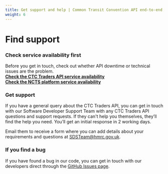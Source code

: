 ```yaml
---
title: Get support and help | Common Transit Convention API end-to-end service guide
weight: 6
---
```


# Find support
<!--- Section owner: CTC Traders API --->


### Check service availability first

Before you get in touch, check out whether API downtime or technical issues are the problem.    
**[Check the CTC Traders API service availability](https://api-platform-status.production.tax.service.gov.uk)**     
**[Check the NCTS platform service availability](https://www.gov.uk/government/publications/new-computerised-transit-system-ncts-web-service-availability-and-issues/new-computerised-transit-system-ncts-web-service-availability-and-issues)**

### Get support

If you have a general query about the CTC Traders API, you can get in touch with our Software Developer Support Team with any CTC Traders API questions and support requests. If they can't help you themselves, they’ll find the help you need. You’ll get an initial response in 2 working days. 

Email them to receive a form where you can add details about your requirements and questions at <SDSTeam@hmrc.gov.uk>.


### If you find a bug

If you have found a bug in our code, you can get in touch with our developers direct through the [GitHub Issues page](https://github.com/hmrc/common-transit-convention-traders/issues).


